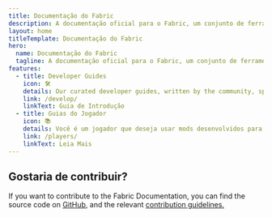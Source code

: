 ```yaml
---
title: Documentação do Fabric
description: A documentação oficial para o Fabric, um conjunto de ferramentas para mods de Minecraft.
layout: home
titleTemplate: Documentação do Fabric
hero:
  name: Documentação do Fabric
  tagline: A documentação oficial para o Fabric, um conjunto de ferramentas para mods de Minecraft.
features:
  - title: Developer Guides
    icon: 🛠️
    details: Our curated developer guides, written by the community, span a wide range of topics from setting up a development environment to more advanced topics, such as rendering and networking.
    link: /develop/
    linkText: Guia de Introdução
  - title: Guias do Jogador
    icon: 📚
    details: Você é um jogador que deseja usar mods desenvolvidos para o Fabric? Nossos guias de jogador irão te ajudar. Esses guias te ajudarão a baixar, instalar e solucionar problemas com mods do Fabric.
    link: /players/
    linkText: Leia Mais
---
```


<div class="vp-doc homepage-container">

## Gostaria de contribuir?

If you want to contribute to the Fabric Documentation, you can find the source code on [GitHub](https://github.com/FabricMC/fabric-docs), and the relevant [contribution guidelines.](/contributing)

</div>
